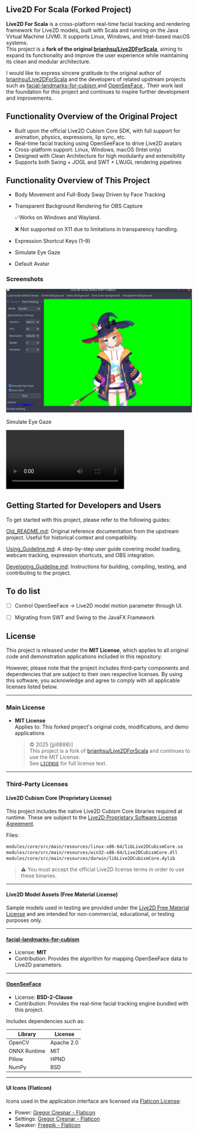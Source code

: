## Live2D For Scala (Forked Project)


**Live2D For Scala** is a cross-platform real-time facial tracking and rendering framework for Live2D models, built with Scala and running on the Java Virtual Machine (JVM). It supports Linux, Windows, and Intel-based macOS systems.  
This project is a **fork of the original [brianhsu/Live2DForScala](https://github.com/brianhsu/Live2DForScala)**, aiming to expand its functionality and improve the user experience while maintaining its clean and modular architecture.

I would like to express sincere gratitude to the original author of [brianhsu/Live2DForScala](https://github.com/brianhsu/Live2DForScala) and the developers of related upstream projects such as [facial-landmarks-for-cubism ](https://github.com/adrianiainlam/facial-landmarks-for-cubism)and [OpenSeeFace ](https://github.com/emilianavt/OpenSeeFace). Their work laid the foundation for this project and continues to inspire further development and improvements.

## Functionality Overview of the Original Project

- Built upon the official Live2D Cubism Core SDK, with full support for animation, physics, expressions, lip sync, etc.
- Real-time facial tracking using OpenSeeFace to drive Live2D avatars
- Cross-platform support: Linux, Windows, macOS (Intel only)
- Designed with Clean Architecture for high modularity and extensibility
- Supports both Swing + JOGL and SWT + LWJGL rendering pipelines

## Functionality Overview of This Project

- Body Movement and Full-Body Sway Driven by Face Tracking
- Transparent Background Rendering for OBS Capture

  ✅Works on Windows and Wayland.
  
  ❌ Not supported on X11 due to limitations in transparency handling.
- Expression Shortcut Keys (1–9)
- Simulate Eye Gaze
- Default Avatar

###  Screenshots

![Alt Text](doc/images/overview.png)

Simulate Eye Gaze

<video src="https://github.com/user-attachments/assets/0218a09a-a412-48b9-885e-a35aeba2a373" 
width="320" controls></video>

## Getting Started for Developers and Users

To get started with this project, please refer to the following guides:

[Old_README.md](Old_README.md): Original reference documentation from the upstream project. Useful for historical context and compatibility.

[Using_Guideline.md](Using_Guideline.md):
A step-by-step user guide covering model loading, webcam tracking, expression shortcuts, and OBS integration.

[Developing_Guideline.md](Developing_Guideline.md): Instructions for building, compiling, testing, and contributing to the project.

## To do list
  - [ ] Control OpenSeeFace -> Live2D model motion parameter through UI.
  - [ ] Migrating from SWT and Swing to the JavaFX Framework


## License
This project is released under the **MIT License**, which applies to all original code and demonstration applications included in this repository.

However, please note that the project includes third-party components and dependencies that are subject to their own respective licenses. By using this software, you acknowledge and agree to comply with all applicable licenses listed below.

---

###  Main License

- **MIT License**  
  Applies to: This forked project's original code, modifications, and demo applications  
  > © 2025 [jjiill888}]  
  > This project is a fork of [brianhsu/Live2DForScala](https://github.com/brianhsu/Live2DForScala) and continues to use the MIT License.  
  > See [`LICENSE`](LICENSE) for full license text.

---

###  Third-Party Licenses

####  Live2D Cubism Core (Proprietary License)

This project includes the native Live2D Cubism Core libraries required at runtime. These are subject to the [Live2D Proprietary Software License Agreement](https://www.live2d.com/eula/live2d-proprietary-software-license-agreement_en.html).

Files:
```
modules/core/src/main/resources/linux-x86-64/libLive2DCubismCore.so
modules/core/src/main/resources/win32-x86-64/Live2DCubismCore.dll
modules/core/src/main/resources/darwin/libLive2DCubismCore.dylib
```

> ⚠ You must accept the official Live2D license terms in order to use these binaries.

---

####  Live2D Model Assets (Free Material License)

Sample models used in testing are provided under the [Live2D Free Material License](https://www.live2d.com/eula/live2d-free-material-license-agreement_en.html) and are intended for non-commercial, educational, or testing purposes only.

---

####  [facial-landmarks-for-cubism](https://github.com/adrianiainlam/facial-landmarks-for-cubism)

- License: **MIT**
- Contribution: Provides the algorithm for mapping OpenSeeFace data to Live2D parameters.

---

####  [OpenSeeFace](https://github.com/emilianavt/OpenSeeFace)

- License: **BSD-2-Clause**
- Contribution: Provides the real-time facial tracking engine bundled with this project.

Includes dependencies such as:

| Library     | License       |
|-------------|---------------|
| OpenCV      | Apache 2.0    |
| ONNX Runtime| MIT           |
| Pillow      | HPND          |
| NumPy       | BSD           |

---

####  UI Icons (Flaticon)

Icons used in the application interface are licensed via [Flaticon License](https://www.freepikcompany.com/legal#nav-flaticon):

- Power: [Gregor Cresnar - Flaticon](https://www.flaticon.com/free-icons/power)
- Settings: [Gregor Cresnar - Flaticon](https://www.flaticon.com/free-icons/settings)
- Speaker: [Freepik - Flaticon](https://www.flaticon.com/free-icons/speaker)